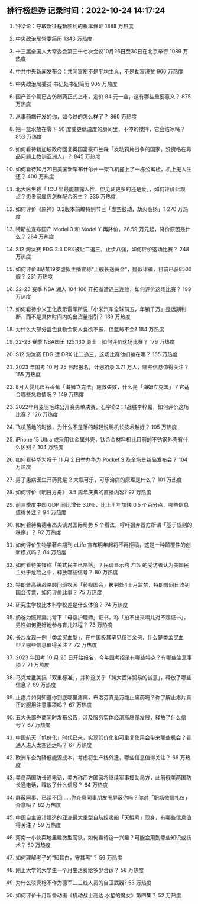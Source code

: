 
## 排行榜趋势 记录时间：2022-10-24 14:17:24
  
  1. 钟华论：夺取新征程新胜利的根本保证 1888 万热度
    
  2. 中央政治局常委简历 1343 万热度
    
  3. 十三届全国人大常委会第三十七次会议10月26日至30日在北京举行 1089 万热度
    
  4. 中共中央新闻发布会：共同富裕不是平均主义，不是劫富济贫 966 万热度
    
  5. 中央政治局委员 书记处书记简历 905 万热度
    
  6. 国产首个氯巴占仿制药正式上市，定价 84 元一盒，这有哪些重要意义？ 875 万热度
    
  7. 从事前端开发的你，如今过的怎么样了？ 860 万热度
    
  8. 把一盆水放在零下 50 度或更低温度的房间里，不停的搅拌，它会结冰吗？ 853 万热度
    
  9. 如何看待新加坡政府回复英国富豪布兰森「发动鸦片战争的国家，没资格在毒品问题上教训亚洲人」？ 845 万热度
    
  10. 如何看待10月21日美国新罕布什尔州一架飞机撞上了一栋公寓楼，机上无人生还？ 400 万热度
    
  11. 北大医生称「 ICU 里最能暴露人性，但见证更多的还是爱」，如何评价此观点？患者家属应怎样配合医生？ 335 万热度
    
  12. 如何评价《原神》3.2版本前瞻特别节目「虚空鼓动，劫火高扬」? 270 万热度
    
  13. 特斯拉宣布国产 Model 3 和 Model Y 再降价，26.59 万元起，降价原因是什么？ 264 万热度
    
  14. S12 淘汰赛 EDG 2:3 DRX被让二追三，止步八强，如何评价这场比赛？ 248 万热度
    
  15. 如何评价B站某19岁虚拟主播宣称“上舰长送黄金”，疑似诈骗，目前已获8500舰？ 231 万热度
    
  16. 22-23 赛季 NBA 湖人 104:106 开拓者遭遇三连败，如何评价这场比赛？ 199 万热度
    
  17. 如何看待小米王化表示雷军所说「小米汽车全球前五，年销千万」是远期判断，而不是具体时间内的出货量指引？ 189 万热度
    
  18. 为什么大部分蓝色食物会使人食欲不振，但蓝莓不会? 184 万热度
    
  19. 22-23 赛季 NBA国王 125:130 勇士，如何评价这场比赛？ 179 万热度
    
  20. S12 淘汰赛 EDG 遭 DRX 让二追三，这场比赛他们输在哪？ 155 万热度
    
  21. 2023 年国考 10 月 25 日起报名，计划招录 3.71 万人，哪些信息值得关注？ 155 万热度
    
  22. 8月大婴儿误吞香蕉「海姆立克法」施救失效，什么是「海姆立克法」？它适合哪些急救情况？ 149 万热度
    
  23. 2022年丹麦羽毛球公开赛男单决赛，石宇奇2：1战胜李梓嘉，如何评价这场比赛？ 126 万热度
    
  24. 飞机落地的时候，为什么不是落的越轻说明机长技术越好？ 105 万热度
    
  25. iPhone 15 Ultra 或采用钛金属外壳，钛合金材料相比目前的不锈钢外壳有什么区别？ 104 万热度
    
  26. 如何看待华为将于 11 月 2 日举办华为 Pocket S 及全场景新品发布会？ 104 万热度
    
  27. 男子患病医生开药竟是 2 大瓶可乐，可乐治病的原理是什么？ 101 万热度
    
  28. 如何评价《明日方舟》 3.5 周年庆典的直播内容? 97 万热度
    
  29. 前三季度中国 GDP 同比增长 3.0％，比上半年加快 0.5 个百分点，哪些信息值得关注？ 94 万热度
    
  30. 如何看待梅德韦杰夫谈对国际局势 5 个看法，呼吁摒弃西方所谓「基于规则的秩序」？ 92 万热度
    
  31. 如何评价生物学著名期刊 eLife 宣布明年起将不再拒稿，这是一种颠覆性的创新模式吗？ 84 万热度
    
  32. 如何看待美媒称「美式民主已陷落」？民调显示约 71% 的受访者认为美国民主处于危险之中，释放哪些信号？ 80 万热度
    
  33. 特朗普高级战略顾问班农因「藐视国会」被判处4个月监禁，特朗普同日收到国会传票，如何评价此事？ 75 万热度
    
  34. 研究生学校比本科学校差是什么体验？ 74 万热度
    
  35. 奶爸为照顾妻儿考下「母婴护理师」证书，称「拍不出来嗝儿对不起证书」，男性如何更好地参与育儿过程？ 73 万热度
    
  36. 长沙发现一例「类孟买血型」，在中国极其罕见仅百余例，什么是类孟买血型？哪些信息值得关注？ 72 万热度
    
  37. 2023 年国考 10 月 25 日开始报名，今年国考招录有哪些特点？有哪些注意事项？ 71 万热度
    
  38. 马克龙批美搞「双重标准」，并称这关乎「跨大西洋贸易的诚意」，释放了哪些信息？ 69 万热度
    
  39. 止疼片如何知道你到底哪里疼痛，布洛芬真是万能止痛药吗？你了解止疼片真正的服用注意事项吗？ 67 万热度
    
  40. 五大头部券商同时发布公告，涉及服务实体经济高质量发展，释放了什么信号？ 67 万热度
    
  41. 中国航天「低价化」时代已来，实现低价化和可重复使用会带来哪些机会？普通人进入太空还远吗？ 67 万热度
    
  42. 欧洲车企为降低能源成本，考虑将生产线外迁，哪些信息值得关注？ 66 万热度
    
  43. 美乌两国防长通电话，美方称西方国家将继续军事援助乌方，此前俄美两国防长通电话，释放了什么信号？ 64 万热度
    
  44. 屏蔽同事、已读不回……你介意同事朋友圈屏蔽你吗？你对「职场微信礼仪」介意吗？ 62 万热度
    
  45. 中国自主设计建造的亚洲最大重型自航绞吸船「天鲲号」现身，有哪些信息值得关注？ 59 万热度
    
  46. 河南一小伙菜地里建微型高铁，如何看待这一兴趣？可能会用到哪些知识或技术？ 59 万热度
    
  47. 如何理解老子的“知其白，守其黑”？ 56 万热度
    
  48. 刚上大学的大学生一个月生活费给多少合适？ 56 万热度
    
  49. 为什么驳壳枪不作为德军二三线人员的自卫武器? 53 万热度
    
  50. 如何评价十月新番动画《机动战士高达 水星的魔女》第四集？ 52 万热度
    